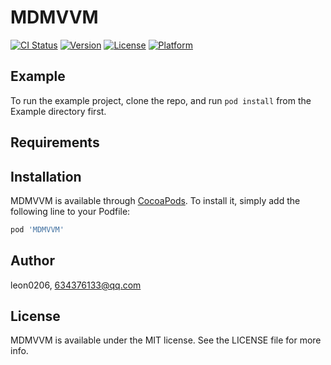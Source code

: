 # MDMVVM

[![CI Status](https://img.shields.io/travis/leon0206/MDMVVM.svg?style=flat)](https://travis-ci.org/leon0206/MDMVVM)
[![Version](https://img.shields.io/cocoapods/v/MDMVVM.svg?style=flat)](https://cocoapods.org/pods/MDMVVM)
[![License](https://img.shields.io/cocoapods/l/MDMVVM.svg?style=flat)](https://cocoapods.org/pods/MDMVVM)
[![Platform](https://img.shields.io/cocoapods/p/MDMVVM.svg?style=flat)](https://cocoapods.org/pods/MDMVVM)

## Example

To run the example project, clone the repo, and run `pod install` from the Example directory first.

## Requirements

## Installation

MDMVVM is available through [CocoaPods](https://cocoapods.org). To install
it, simply add the following line to your Podfile:

```ruby
pod 'MDMVVM'
```

## Author

leon0206, 634376133@qq.com

## License

MDMVVM is available under the MIT license. See the LICENSE file for more info.
